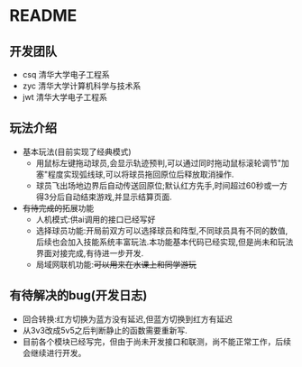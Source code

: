 # README
## 开发团队
- csq 清华大学电子工程系
- zyc 清华大学计算机科学与技术系
- jwt 清华大学电子工程系
## 玩法介绍
- 基本玩法(目前实现了经典模式)
    - 用鼠标左键拖动球员,会显示轨迹预判,可以通过同时拖动鼠标滚轮调节"加塞"程度实现弧线球,可以将球员拖回原位后释放取消操作.
    - 球员飞出场地边界后自动传送回原位;默认红方先手,时间超过60秒或一方得3分后自动结束游戏,并显示结算页面.
- ~~有待完成的~~拓展功能
    - 人机模式:供ai调用的接口已经写好
    - 选择球员功能:开局前双方可以选择球员和阵型,不同球员具有不同的数值,后续也会加入技能系统丰富玩法.本功能基本代码已经实现,但是尚未和玩法界面对接完成,有待进一步开发.
    - 局域网联机功能:~~可以用来在水课上和同学游玩~~
## 有待解决的bug(开发日志)
- 回合转换:红方切换为蓝方没有延迟,但蓝方切换到红方有延迟
- 从3v3改成5v5之后判断静止的函数需要重新写.
- 目前各个模块已经写完，但由于尚未开发接口和联测，尚不能正常工作，后续会继续进行开发。